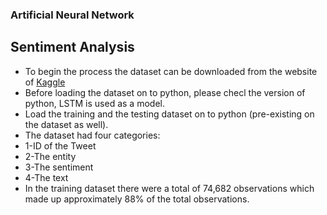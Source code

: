 ### Artificial Neural Network ###
## Sentiment Analysis ##

* To begin the process the dataset can be downloaded from the website of [Kaggle](https://www.kaggle.com/code/nguyncaoduy/twitter-sentiment-analysis-roberta-96-accuracy/log)
* Before loading the dataset on to python, please checl the version of python, LSTM is used as a model. 
* Load the training and the testing dataset on to python (pre-existing on the dataset as well). 
* The dataset had four categories:
* 1-ID of the Tweet 
* 2-The entity 
* 3-The sentiment 
* 4-The text 
* In the training dataset there were a total of 74,682 observations which made up approximately 88% of the total observations.
